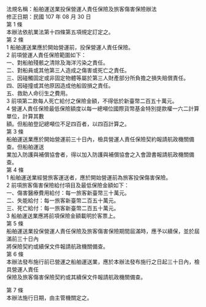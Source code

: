 法規名稱：船舶運送業投保營運人責任保險及旅客傷害保險辦法  
修正日期：民國 107 年 08 月 30 日  
第 1 條  
本辦法依航業法第十四條第五項規定訂定之。  
第 2 條  
1 船舶運送業應於開始營運前，投保營運人責任保險。  
2 前項營運人責任保險範圍如下：  
一、對船舶殘骸之清除及海洋污染之責任。  
二、對船員或其他第三人造成之傷害或死亡之責任。  
三、因碰觸固定或非固定物體等屬於第三人財產部分所負擔之損失賠償責任。  
四、因碰撞或其他原因造成他船毀損之責任。  
五、救助人命衍生之費用。  
3 前項第二款每人死亡給付之保險金額，不得低於新臺幣二百五十萬元。  
4 營運人責任保險最低保險額度以每一總噸位國際貨幣基金特別提款權一六二計算單位，計算其數  
額。但船舶登記總噸位不足四百者，以四百計算之。  
第 3 條  
船舶運送業應於開始營運前三十日內，檢具營運人責任保險契約報請航政機關備查。但船舶運送  
業加入防護與補償協會者，得以加入防護與補償協會之入會證書報請航政機關備查。  
第 4 條  
1 船舶運送業經營旅客運送者，應於開始營運前為旅客投保傷害保險。  
2 前項旅客傷害保險給付項目及最低保險金額如下：  
一、傷害醫療費用給付：每一旅客新臺幣三十萬元。  
二、失能給付：每一旅客新臺幣二百五十萬元。  
三、死亡給付：每一旅客新臺幣二百五十萬元。  
3 船舶運送業應將前項保險金額載明於客票上。  
第 5 條  
船舶運送業投保營運人責任保險及旅客傷害保險期間屆滿時，應予以續保，並於屆滿前三十日內  
將保險契約或續保文件報請航政機關備查。  
第 6 條  
本辦法發布施行前已營運之船舶運送業，應於本辦法發布施行之日起三十日內，檢具營運人責任  
保險及旅客傷害保險契約或其續保文件報請航政機關備查。  


第 7 條  
本辦法施行日期，由主管機關定之。  


